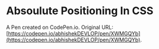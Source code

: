 # Absoulute Positioning In CSS

A Pen created on CodePen.io. Original URL: [https://codepen.io/abhishekDEVLOP/pen/XWMGQYb](https://codepen.io/abhishekDEVLOP/pen/XWMGQYb).


